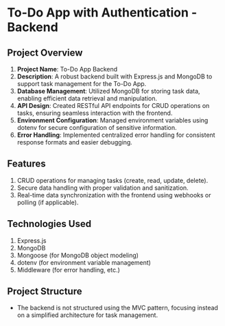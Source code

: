 # To-Do App with Authentication - Backend

## Project Overview
1. **Project Name**: To-Do App Backend
2. **Description**: A robust backend built with Express.js and MongoDB to support task management for the To-Do App.
3. **Database Management**: Utilized MongoDB for storing task data, enabling efficient data retrieval and manipulation.
4. **API Design**: Created RESTful API endpoints for CRUD operations on tasks, ensuring seamless interaction with the frontend.
5. **Environment Configuration**: Managed environment variables using dotenv for secure configuration of sensitive information.
6. **Error Handling**: Implemented centralized error handling for consistent response formats and easier debugging.

## Features
1. CRUD operations for managing tasks (create, read, update, delete).
2. Secure data handling with proper validation and sanitization.
3. Real-time data synchronization with the frontend using webhooks or polling (if applicable).

## Technologies Used
1. Express.js
2. MongoDB
3. Mongoose (for MongoDB object modeling)
4. dotenv (for environment variable management)
5. Middleware (for error handling, etc.)

## Project Structure
- The backend is not structured using the MVC pattern, focusing instead on a simplified architecture for task management.
